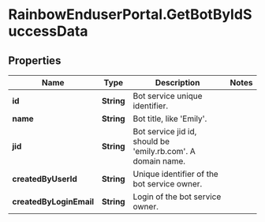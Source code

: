 # RainbowEnduserPortal.GetBotByIdSuccessData

## Properties

Name | Type | Description | Notes
------------ | ------------- | ------------- | -------------
**id** | **String** | Bot service unique identifier. | 
**name** | **String** | Bot title, like &#39;Emily&#39;. | 
**jid** | **String** | Bot service jid id, should be &#39;emily.rb.com&#39;. A domain name. | 
**createdByUserId** | **String** | Unique identifier of the bot service owner. | 
**createdByLoginEmail** | **String** | Login of the bot service owner. | 


